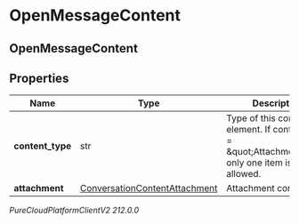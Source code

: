 # OpenMessageContent

## OpenMessageContent

## Properties

|Name | Type | Description | Notes|
|------------ | ------------- | ------------- | -------------|
| **content_type** | str | Type of this content element. If contentType &#x3D; \&quot;Attachment\&quot; only one item is allowed. | |
| **attachment** | [ConversationContentAttachment](ConversationContentAttachment) | Attachment content. | [optional] |



_PureCloudPlatformClientV2 212.0.0_
